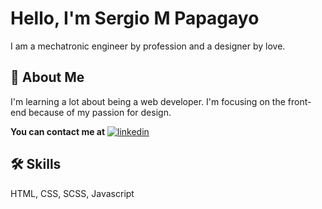 # Hello, I'm Sergio M Papagayo

I am a mechatronic engineer by profession and a designer by love.

## 🚀 About Me
I'm learning a lot about being a web developer. I'm focusing on the front-end because of my passion for design.

**You can contact me at**
[![linkedin](https://img.shields.io/badge/linkedin-0A66C2?style=for-the-badge&logo=linkedin&logoColor=white)](https://www.linkedin.com/in/sergiompapagayo)


## 🛠 Skills
HTML, CSS, SCSS, Javascript


